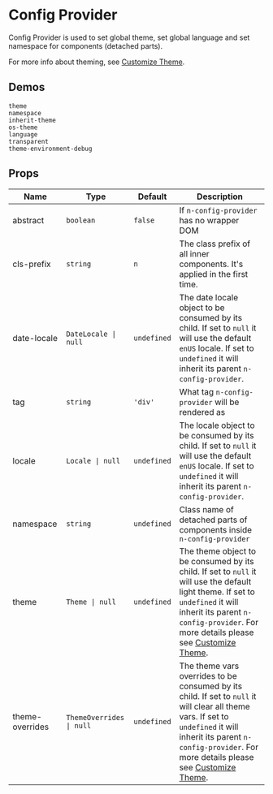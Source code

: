 # Config Provider

Config Provider is used to set global theme, set global language and set namespace for components (detached parts).

For more info about theming, see [Customize Theme](../docs/customize-theme).

## Demos

```demo
theme
namespace
inherit-theme
os-theme
language
transparent
theme-environment-debug
```

## Props

| Name | Type | Default | Description |
| --- | --- | --- | --- |
| abstract | `boolean` | `false` | If `n-config-provider` has no wrapper DOM |
| cls-prefix | `string` | `n` | The class prefix of all inner components. It's applied in the first time. |
| date-locale | `DateLocale \| null` | `undefined` | The date locale object to be consumed by its child. If set to `null` it will use the default `enUS` locale. If set to `undefined` it will inherit its parent `n-config-provider`. |
| tag | `string` | `'div'` | What tag `n-config-provider` will be rendered as |
| locale | `Locale \| null` | `undefined` | The locale object to be consumed by its child. If set to `null` it will use the default `enUS` locale. If set to `undefined` it will inherit its parent `n-config-provider`. |
| namespace | `string` | `undefined` | Class name of detached parts of components inside `n-config-provider` |
| theme | `Theme \| null` | `undefined` | The theme object to be consumed by its child. If set to `null` it will use the default light theme. If set to `undefined` it will inherit its parent `n-config-provider`. For more details please see [Customize Theme](docs/customize-theme). |
| theme-overrides | `ThemeOverrides \| null` | `undefined` | The theme vars overrides to be consumed by its child. If set to `null` it will clear all theme vars. If set to `undefined` it will inherit its parent `n-config-provider`. For more details please see [Customize Theme](docs/customize-theme). |
